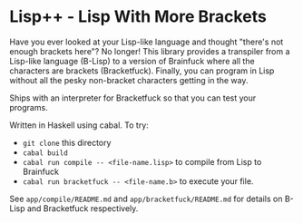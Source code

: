 # Lisp++ - Lisp With More Brackets

Have you ever looked at your Lisp-like language and thought "there's not enough brackets here"? No longer! This library provides a transpiler from a Lisp-like language (B-Lisp) to a version of Brainfuck where all the characters are brackets (Bracketfuck). Finally, you can program in Lisp without all the pesky non-bracket characters getting in the way.

Ships with an interpreter for Bracketfuck so that you can test your programs.

Written in Haskell using cabal. To try:
- `git clone` this directory
- `cabal build`
- `cabal run compile -- <file-name.lisp>` to compile from Lisp to Brainfuck
- `cabal run bracketfuck -- <file-name.b>` to execute your file.

See `app/compile/README.md` and `app/bracketfuck/README.md` for details on B-Lisp and Bracketfuck respectively.